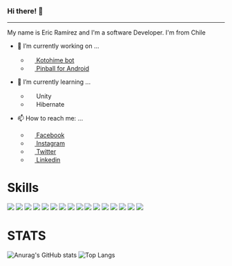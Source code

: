 ### Hi there! 👋

<hr>

My name is Eric Ramírez and I'm a software Developer. I'm from Chile

- 🔭 I’m currently working on ...
  - [<img width="16" heigth="16" src="https://camo.githubusercontent.com/ea83bb4a60ae27b7867a16cd7bb08f506e72b355e7dcc07ece85295a408361fb/68747470733a2f2f63646e2e646973636f72646170702e636f6d2f6170702d69636f6e732f3338363030373930373131333736323831362f62653761613262353336663931613633316363353537653135613934643337622e706e67"> Kotohime bot](https://github.com/EricRamirezS/Kotohime-bot)
  - [<img width="16" heigth="16" src="https://static.thenounproject.com/png/201769-200.png"> Pinball for Android](https://github.com/EricRamirezS/Pinball_Unity)

- 🌱 I’m currently learning ...
  - <img width="16" heigth="16" src="https://cdn.worldvectorlogo.com/logos/unity-69.svg"> Unity
  - <img width="16" heigth="16" src="https://hibernate.org/images/hibernate_icon_whitebkg.svg"> Hibernate


- 📫 How to reach me: ...
  - [<img width="16" heigth="16" src="https://i.pinimg.com/originals/30/99/af/3099aff4115ee20f43e3cdad04f59c48.png"> Facebook](https://www.facebook.com/EricRamirezS)
  - [<img width="16" heigth="16" src="https://upload.wikimedia.org/wikipedia/commons/thumb/e/e7/Instagram_logo_2016.svg/1200px-Instagram_logo_2016.svg.png"> Instagram](https://www.instagram.com/ericramirezs/)
  - [<img width="16" heigth="16" src="https://logodownload.org/wp-content/uploads/2014/09/twitter-logo-1-1.png"> Twitter](https://twitter.com/EricRamirezS1)
  - [<img width="16" heigth="16" src="https://encrypted-tbn0.gstatic.com/images?q=tbn:ANd9GcS94q2jCK6IBggwY6f8ITYtzxA33iIf3xLyLQ&usqp=CAU"> Linkedin](https://www.linkedin.com/in/ericramirezs/)

# Skills

![](https://img.shields.io/badge/OS-Windows-informational?style=flat&logo=Windows&logoColor=white&color=2bbc8a)
![](https://img.shields.io/badge/Editor-IntelliJ_IDEA-informational?style=flat&logo=intellij-idea&logoColor=white&color=2bbc8a)
![](https://img.shields.io/badge/Editor-WebStorm-informational?style=flat&logo=WebStorm&logoColor=white&color=2bbc8a)
![](https://img.shields.io/badge/Editor-PyCharm-informational?style=flat&logo=PyCharm&logoColor=white&color=2bbc8a)
![](https://img.shields.io/badge/Code-Java-informational?style=flat&logo=Java&logoColor=white&color=2bbc8a)
![](https://img.shields.io/badge/Code-Javascript-informational?style=flat&logo=Javascript&logoColor=white&color=2bbc8a)
![](https://img.shields.io/badge/Code-Python-informational?style=flat&logo=Python&logoColor=white&color=2bbc8a)
![](https://img.shields.io/badge/Code-C%23-informational?style=flat&logo=c_sharp&logoColor=white&color=2bbc8a)
![](https://img.shields.io/badge/Code-Lua-informational?style=flat&logo=lua&logoColor=white&color=2bbc8a)
![](https://img.shields.io/badge/Tools-PostgreSQL-informational?style=flat&logo=PostgreSQL&logoColor=white&color=2bbc8a)
![](https://img.shields.io/badge/Tools-Oracle_SQL-informational?style=flat&logo=Oracle&logoColor=white&color=2bbc8a)
![](https://img.shields.io/badge/Tools-Heroku-informational?style=flat&logo=Heroku&logoColor=white&color=2bbc8a)
![](https://img.shields.io/badge/Tools-Unity-informational?style=flat&logo=Unity&logoColor=white&color=2bbc8a)
![](https://img.shields.io/badge/Framework-Django-informational?style=flat&logo=Django&logoColor=white&color=2bbc8a)
![](https://img.shields.io/badge/Environment-NodeJS-informational?style=flat&logo=node.js&logoColor=white&color=2bbc8a)
![](https://img.shields.io/badge/Hardware-Arduino-informational?style=flat&logo=Arduino&logoColor=white&color=2bbc8a)


# STATS

![Anurag's GitHub stats](https://github-readme-stats.vercel.app/api?username=EricRamirezS&count_private=true) ![Top Langs](https://github-readme-stats.vercel.app/api/top-langs/?username=EricRamirezS)
<!--
**EricRamirezS/EricRamirezS** is a ✨ _special_ ✨ repository because its `README.md` (this file) appears on your GitHub profile.

Here are some ideas to get you started:

- 🔭 I’m currently working on ...
- 🌱 I’m currently learning ...
- 👯 I’m looking to collaborate on ...
- 🤔 I’m looking for help with ...
- 💬 Ask me about ...
- 📫 How to reach me: ...
- 😄 Pronouns: ...
- ⚡ Fun fact: ...
-->
